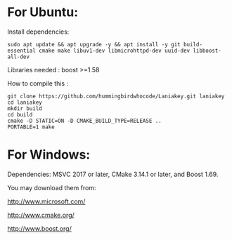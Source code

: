 
For Ubuntu:
==========

Install dependencies:

```
sudo apt update && apt upgrade -y && apt install -y git build-essential cmake make libuv1-dev libmicrohttpd-dev uuid-dev libboost-all-dev
```


Libraries needed : boost >=1.58

How to compile this :
```
git clone https://github.com/hummingbirdwhocode/Laniakey.git laniakey
cd laniakey
mkdir build
cd build
cmake -D STATIC=ON -D CMAKE_BUILD_TYPE=RELEASE ..
PORTABLE=1 make
```

For Windows:
==========

Dependencies: MSVC 2017 or later, CMake 3.14.1 or later, and Boost 1.69.

You may download them from:

http://www.microsoft.com/

http://www.cmake.org/

http://www.boost.org/


